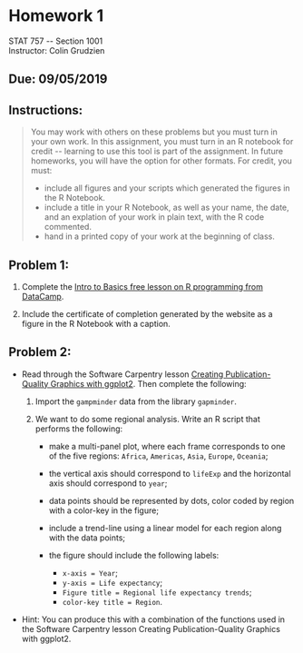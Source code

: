 # Homework 1
STAT 757 -- Section 1001<br>
Instructor: Colin Grudzien

## Due: 09/05/2019


## Instructions:

<blockquote>
You may work with others on these problems but you must turn in your own work.  In this assignment, you must turn in an R notebook for credit -- learning to use this tool is part of the assignment.  In future homeworks, you will have the option for other formats.  For credit, you must: 

* include all figures and your scripts which generated the figures in the R Notebook.  
* include a title in your R Notebook, as well as your name, the date, and an explation of your work in plain text, with the R code commented.
* hand in a printed copy of your work at the beginning of class.
</blockquote>

## Problem 1:

 1. Complete the [Intro to Basics free lesson on R programming from DataCamp](https://www.datacamp.com/courses/free-introduction-to-r).
 
 2. Include the certificate of completion generated by the website as a figure in the R Notebook with a caption.  

## Problem 2:

* Read through the Software Carpentry lesson [Creating Publication-Quality Graphics with ggplot2](https://swcarpentry.github.io/r-novice-gapminder/08-plot-ggplot2/index.html).  Then complete the following:

  1. Import the ``gampminder`` data from the library ``gapminder``. 

  2. We want to do some regional analysis.  Write an R script that performs the following:

	 * make a multi-panel plot, where each frame corresponds to one of the five regions: ``Africa``, ``Americas``, ``Asia``, ``Europe``, ``Oceania``;  
	 * the vertical axis should correspond to ``lifeExp`` and the horizontal axis should correspond to ``year``;

	 * data points should be represented by dots, color coded by region with a color-key in the figure;
	 
	 * include a trend-line using a linear model for each region along with the data points;
	 
	 * the figure should include the following labels: 
	 
	    * ``x-axis = Year``; 
	    * ``y-axis = Life expectancy``;  
	    * ``Figure title = Regional life expectancy trends``; 
	    * ``color-key title = Region``.  

* Hint: You can produce this with a combination of the functions used in the Software Carpentry lesson Creating Publication-Quality Graphics with ggplot2.

